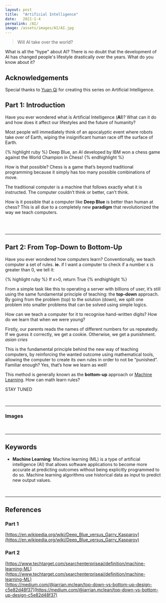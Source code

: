 ```yaml
---
layout: post
title:  "Artificial Intelligence"
date:   2021-1-4
permalink: /AI/
image: /assets/images/AI/AI.jpg
---
```


>Will AI take over the world?

What is all the "hype" about AI? There is no doubt that the development of AI has changed people's lifestyle drastically over the years. What do you know about it?

<!--more-->

## Acknowledgements
Special thanks to [Yuan Qi](https://www.instagram.com/yuanqi49/?hl=en) for creating this series on Artificial Intelligence.

## Part 1: Introduction

Have you ever wondered what is Artificial Intelligence (**AI**)? What can it do and how does it affect our lifestyles and the future of humanity?

Most people will immediately think of an apocalyptic event where robots take over of Earth, wiping the insignificant human race off the surface of Earth. 

{% highlight ruby %}
Deep Blue, an AI developed by IBM won a chess game against the World Champion in Chess!
{% endhighlight %}

How is that possible? Chess is a game that’s beyond traditional programming because it simply has too many possible combinations of move.

The traditional computer is a machine that follows exactly what it is instructed.
The computer couldn’t think or better, can’t think.

How is it possible that a computer like **Deep Blue** is better than human at chess? This is all due to a completely new **paradigm** that revolutionized the way we teach computers.


<br>
<br>
<hr>

## Part 2: From Top-Down to Bottom-Up
Have you ever wondered how computers learn? Conventionally, we teach computer a set of rules.
**ie.** if I want a computer to check if a number x is greater than 0, we tell it:

{% highlight ruby %}
If x>0, return True
{% endhighlight %}

From a simple task like this to operating a server with billions of user, it’s still using the same fundamental principle of teaching: the **top-down** approach.
By going from the problem (top) to the solution (down), we split one problem into smaller problems that can be solved using simple logics.

How can we teach a computer for it to recognise hand-written digits?
How do we learn that when we were young?

Firstly, our parents reads the names of different numbers for us repeatedly. If we guess it correctly, we get a cookie. Otherwise, we get a punishment. *asian cries*

This is the fundamental principle behind the new way of teaching computers, by reinforcing the wanted outcome using mathematical tools, allowing the computer to create its own rules in order to not be “punished”. Familiar enough? Yes, that’s how we learn as well!

This method is generally known as the **bottom-up** approach or [Machine Learning](#keywords).
How can math learn rules?

STAY TUNED

<br>

<!--Images-->
***
### Images
<div class="row">
  <div class="column">
    <img src="/iwonder/assets/images/AI/mnist.png" alt="">
  </div>
  <div class="column">
    <img src="/iwonder/assets/images/AI/ai-meme.jpg" alt="">
  </div>
</div>


<br>

<!--Keywords-->
***
## Keywords
- **Machine Learning**: Machine learning (ML) is a type of artificial intelligence (AI) that allows software applications to become more accurate at predicting outcomes without being explicitly programmed to do so. Machine learning algorithms use historical data as input to predict new output values.


<br>

<!--References-->
***

## References
### Part 1

[https://en.wikipedia.org/wiki/Deep_Blue_versus_Garry_Kasparov](https://en.wikipedia.org/wiki/Deep_Blue_versus_Garry_Kasparov)

### Part 2

[https://www.techtarget.com/searchenterpriseai/definition/machine-learning-ML](https://www.techtarget.com/searchenterpriseai/definition/machine-learning-ML)
\
[https://medium.com/@jarrian.mclean/top-down-vs-bottom-up-design-c5e82d48f37](https://medium.com/@jarrian.mclean/top-down-vs-bottom-up-design-c5e82d48f37)
